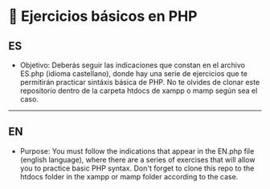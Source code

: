 # 🎠 Ejercicios básicos en PHP

## ES

- Objetivo: 
Deberás seguir las indicaciones que constan en el archivo ES.php (idioma castellano), donde hay una serie de ejercicios que te permitirán practicar sintáxis básica de PHP. No te olvides de clonar este repositorio dentro de la carpeta htdocs de xampp o mamp según sea el caso.

---

## EN

- Purpose: 
You must follow the indications that appear in the EN.php file (english language), where there are a series of exercises that will allow you to practice basic PHP syntax. Don't forget to clone this repo to the htdocs folder in the xampp or mamp folder according to the case.